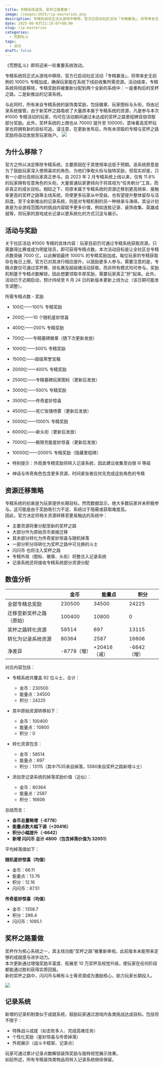 ```yaml
---
title: 专精系统退场，奖杯之路重做！
image: /images/2025/rip-masteries.png
description: 专精系统将正式从游戏中移除，官方已启动社区活动「专精暴涨」，将带来史无前例的 1000% 专精加成
date: 2025-06-03T22:19:07+08:00
slug: rip-masteries
categories:
  - 荒野乱斗
tags:
  - 资讯
draft: false
---
```


《荒野乱斗》即将迎来一轮重要系统改动。

专精系统将正式从游戏中移除，官方已启动社区活动「专精暴涨」，将带来史无前例的 1000% 专精加成，确保玩家能在系统下线前收集所需资源。活动结束，专精系统将彻底移除，专精奖励将被重新分配到两个全新的系统中：一是重构后的奖杯之路，二是新推出的记录系统。

与此同时，所有来自专精系统的装饰类奖励，包括徽章、玩家图标与头衔，将由记录系统接管。由于新奖杯之路吸收了大量原本属于专精系统的资源，凡是参与本次 #1000 专精活动的玩家，均可在活动期间通过未达成的奖杯之路里程碑双倍领取部分奖励。此外，奖杯系统的上限也从 70000 提升至 100000，意味着高奖杯玩家也将拥有新的目标可追。请注意，在更新发布后，所有未领取的专精与奖杯之路奖励将自动发放至玩家账户。
![](rip-masteries-2.jpg)

## 为什么移除？

官方之所以决定移除专精系统，主要原因在于其使用率远低于预期。该系统原意是为了鼓励玩家深入使用喜欢的角色、为他们争取头衔与独特奖励，但现实却是，只有一小部分高频玩家真正参与。自 2023 年 2 月专精系统上线以来，仅有 11.8% 的玩家拥有任意角色的头衔。大量普通玩家更倾向于将其视为“任务刷分”工具，而非真正的成长目标。相较之下，将原本属于专精系统的资源迁移到更高频率、接触率更高的奖杯之路等主线系统，将使更多玩家从中受益，也有望提升整体留存与活跃度。至于全新推出的记录系统，则是对专精机制的另一种继承与演绎。其设计初衷是为全游戏范围内的挑战内容赋予更多价值，例如连胜记录、装饰收集、英雄成就等，将玩家的游戏成长记录以更系统化的方式沉淀与展示。

## 活动与奖励

关于社区活动 #1000 专精的具体内容：玩家目前仍可通过专精系统获取资源。只需赢得比赛或成为明星球员，即可获得专精点数。本次活动目标是让全社区总专精点数突破 7000 亿，以此解锁最终 1000% 的专精奖励加成。每位玩家的专精获取存在每日上限，官方已对其进行相应提升，以鼓励更多人参与。需要注意的是，专精点数仅可通过奖杯赛、排名赛及超级猪活动获取，而非所有模式均可参与。奖励机制基于专精点数解锁，因此想要领取丰厚奖励，需要玩家真正“肝”起来。此外，活动已于近期启动，预计持续至 6 月 24 日的新版本更新上线为止（该日期可能发生调整）。



所需专精点数 - 奖励  
- 100亿——100% 专精奖励  
- 200亿——10 个随机星妙惊喜  
- 400亿——200% 专精奖励  
- 700亿——专精墓碑徽章（随下次更新发放）  
- 1000亿——300% 专精奖励  
- 1500亿——超级荣誉宝箱  
- 2000亿——400% 专精奖励  
- 2500亿——专精墓碑玩家图标（更新后发放）  
- 3000亿——500% 专精奖励  
- 3500亿——传奇星妙惊喜  
- 4500亿——死亡玫瑰喷雾（更新后发放）  
- 5000亿——1000% 专精奖励  
- 6000亿——新头衔（更新后发放）  
- 7000亿——极限充能星妙惊喜（更新后发放）  
- 10000亿——2000% 专精奖励（隐藏里程碑）

- 特别提示：外观类专精奖励将转入记录系统，因此建议收集至白银 III 等级  
- 神话与传奇角色包含更多资源，时间紧张者应优先完成这些角色的专精  

## 资源迁移策略

专精系统的初衷是为玩家提供长期目标。然而数据显示，绝大多数玩家并未积极参与。这可能是由于奖励吸引力不足、系统过于隐蔽或获取难度高。  
因此，官方决定将相关资源转移至更易触达的系统中：

- 主要资源将重分配至新的奖杯之路  
- 大部分作为原始货币直接迁移  
- 其余部分转化为传奇星妙惊喜与随机掉落  
- 一部分积分将转化为奖杯之路中可兑换的斗士  
- 闪闪币 也将注入奖杯之路  
- 专精外观（图标、徽章、头衔）将整合入记录系统  
- 记录系统还将接收专精系统部分资源分配  

## 数值分析

|                          | 金币       | 能量点   | 积分       |
|--------------------------|------------|----------|------------|
| 全部专精总奖励           | 230500     | 34500    | 24225      |
| 迁移至新奖杯之路（原始） | 100400     | 10800    | 0          |
| 奖杯之路转化资源         | 58514      | 697      | 13115      |
| 转化为记录系统资源       | 80364      | 2587     | 16606      |
| 净差异                   | -8778（增）| +20416（减）| -6642（增）|

对应内容包括：

- 专精系统共覆盖 92 位斗士，合计：  
  - 金币：230500  
  - 能量点：34500  
  - 积分：24225  

- 其中原始资源转移如下：  
  - 金币：100400  
  - 能量点：10800  
  - 积分：0  

- 转化资源包含：  
  - 金币：58514  
  - 能量点：697  
  - 积分：13115（其中7535来自掉落，5580来自奖杯之路新增斗士）

- 添加至记录系统的掉落奖励价值（近似）：  
  - 金币：80364  
  - 能量点：2587  
  - 积分：16606  

总结而言：  
- **金币总量略增（-8778）**  
- **能量点数大幅下调（+20416）**  
- **积分小幅提升（-6642）**  
- **新增 闪闪币 总计 4800（包含掉落价值为 32051）**  

平均掉落值如下：

**随机星妙惊喜（均值）**  
- 金币：66.11  
- 能量点：13.76  
- 积分：12.16  
- 闪闪币：87.51  

**传奇星妙惊喜（均值）**  
- 金币：1358.7  
- 积分：286.4  
- 闪闪币：1095.1  

## 奖杯之路重做

奖杯作为核心系统之一，其主线功能“奖杯之路”被重新审视。此前版本未能带来足够的成就感与进步动力。  
本次更新通过增强奖励丰富度、拓展至 10 万奖杯及视觉升级，使玩家在任何阶段都能通过胜利获得实质回报。  
新的奖杯之路中，闪闪币与稀有斗士等资源成为激励核心，助力玩家长期投入。

![](rip-masteries-1.png)

## 记录系统

新增的记录机制类似于成就系统，鼓励玩家通过游戏内各类挑战达成目标。包括但不限于：

- 特殊战斗成就（如击败多人、完成高难任务）  
- 个性化奖励（星妙惊喜与传奇掉落）  
- 外观展示（战斗卡框架、记录点）  

玩家可通过累计记录点数解锁装饰奖励与独特视觉展示效果。  
如前所述，所有专精装饰类物品将转入记录系统继续保留。
